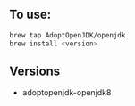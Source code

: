 ## To use:

```bash
brew tap AdoptOpenJDK/openjdk
brew install <version>
```

## Versions

- adoptopenjdk-openjdk8
